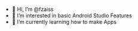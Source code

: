 - 👋 Hi, I’m @fzaiss
- 👀 I’m interested in basic Android Studio Features 
- 🌱 I’m currently learning how to make Apps


<!---
fzaiss/fzaiss is a ✨ special ✨ repository because its `README.md` (this file) appears on your GitHub profile.
You can click the Preview link to take a look at your changes.
--->
